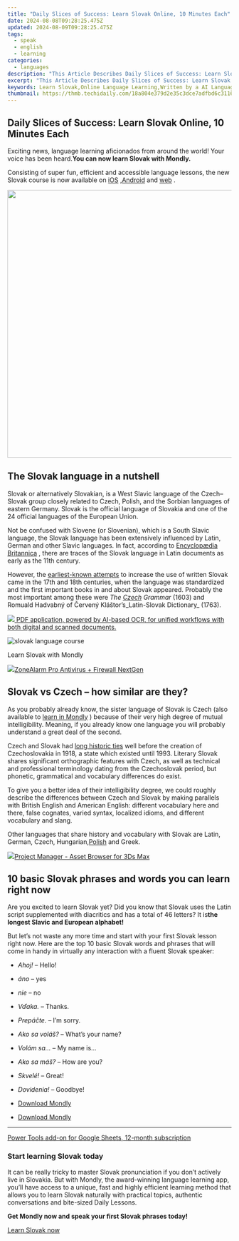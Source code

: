 ```yaml
---
title: "Daily Slices of Success: Learn Slovak Online, 10 Minutes Each"
date: 2024-08-08T09:28:25.475Z
updated: 2024-08-09T09:28:25.475Z
tags:
  - speak
  - english
  - learning
categories:
  - languages
description: "This Article Describes Daily Slices of Success: Learn Slovak Online, 10 Minutes Each"
excerpt: "This Article Describes Daily Slices of Success: Learn Slovak Online, 10 Minutes Each"
keywords: Learn Slovak,Online Language Learning,Written by a AI Language Model, This Task Involves Generating an Article Based on Provided Information and Does Not Involve Actual SEO Keyword Research. However, I Can Guide You Through How One Might Generate Such Keywords.,Identify Key Phrases,Combine and Modify Key Phrases for Relevance,Ensure Keywords Reflect the Content,Avoid Overly Broad or Unique Terms,Check for Search Volume and Competition,Daily Success with Slovak Language Learning,Online 10-Minute Slovak Lessons,Quick Learn Slovak Course,Efficient Slovak Studies (Daily),Slovak Language Mastery in Short Sessions,Streamline Your Slovak Skills Daily,Optimize Learning
thumbnail: https://thmb.techidaily.com/18a804e379d2e35c3dce7adfbd6c31163356bdf9fa867d443daa8eb75630573f.jpg
---
```


## Daily Slices of Success: Learn Slovak Online, 10 Minutes Each

 Exciting news, language learning aficionados from around the world!‌ Your voice has been heard.**You can now learn Slovak with Mondly.**

 Consisting of super fun, efficient and accessible language lessons, the new Slovak course is now available on [iOS](https://app.adjust.io/5ixfg4k?campaign=blog-post-id-4562&fallback=https%3A%2F%2Fapp.mondly.com?avangate%5Fsrc=blog-post-id-4562?mother%5Flang=en%5Fus?target%5Flang=sk&redirect%5Fandroid=https%3A%2F%2Fplay.google.com%2Fstore%2Fapps%2Fdetails%3Fid%3Dcom.atistudios.mondly.languages&redirect%5Fios=https%3A%2F%2Fitunes.apple.com%2Fapp%2Fid987873536&redirect%5Fmacos=https%3A%2F%2Fapp.mondly.com?avangate%5Fsrc=blog-post-id-4562?mother%5Flang=en%5Fus?target%5Flang=sk) ,[Android](https://app.adjust.io/5ixfg4k?campaign=blog-post-id-4562&fallback=https%3A%2F%2Fapp.mondly.com?avangate%5Fsrc=blog-post-id-4562?mother%5Flang=en%5Fus?target%5Flang=sk&redirect%5Fandroid=https%3A%2F%2Fplay.google.com%2Fstore%2Fapps%2Fdetails%3Fid%3Dcom.atistudios.mondly.languages&redirect%5Fios=https%3A%2F%2Fitunes.apple.com%2Fapp%2Fid987873536&redirect%5Fmacos=https%3A%2F%2Fapp.mondly.com?avangate%5Fsrc=blog-post-id-4562?mother%5Flang=en%5Fus?target%5Flang=sk) and [web](https://app.adjust.io/5ixfg4k?campaign=blog-post-id-4562&fallback=https%3A%2F%2Fapp.mondly.com?avangate%5Fsrc=blog-post-id-4562?mother%5Flang=en%5Fus?target%5Flang=sk&redirect%5Fandroid=https%3A%2F%2Fplay.google.com%2Fstore%2Fapps%2Fdetails%3Fid%3Dcom.atistudios.mondly.languages&redirect%5Fios=https%3A%2F%2Fitunes.apple.com%2Fapp%2Fid987873536&redirect%5Fmacos=https%3A%2F%2Fapp.mondly.com?avangate%5Fsrc=blog-post-id-4562?mother%5Flang=en%5Fus?target%5Flang=sk) .

<!-- affiliate ads begin -->
<a href="https://uperfect.sjv.io/c/5597632/1246754/15155" target="_top" id="1246754"><img src="//a.impactradius-go.com/display-ad/15155-1246754" border="0" alt="" width="600" height="600"/></a><img height="0" width="0" src="https://imp.pxf.io/i/5597632/1246754/15155" style="position:absolute;visibility:hidden;" border="0" />
<!-- affiliate ads end -->
## The Slovak language in a nutshell

 Slovak or alternatively Slovakian, is a West Slavic language of the Czech–Slovak group closely related to Czech, Polish, and the Sorbian languages of eastern Germany. Slovak is the official language of Slovakia and one of the 24 official languages of the European Union.

 Not be confused with Slovene (or Slovenian), which is a South Slavic language, the Slovak language has been extensively influenced by Latin, German and other Slavic languages. In fact, according to [Encyclopædia Britannica](https://www.britannica.com/topic/Slovak-language) , there are traces of the Slovak language in Latin documents as early as the 11th century.

 However, the [earliest-known attempts](https://en.wikipedia.org/wiki/History%5Fof%5Fthe%5FSlovak%5Flanguage) to increase the use of written Slovak came in the 17th and 18th centuries, when the language was standardized and the first important books in and about Slovak appeared. Probably the most important among these were _The [Czech](https://shop.mondly.com/affiliate.php?ACCOUNT=ATISTUDI&AFFILIATE=108875&PATH=https://www.mondly.com?AFFILIATE=108875) Grammar_ (1603) and Romuald Hadvabný of Červený Kláštor’s_Latin-Slovak Dictionary_ (1763).

<!-- affiliate ads begin -->
<a href="https://checkout.abbyy.com/order/checkout.php?PRODS=39254762&QTY=1&AFFILIATE=108875&CART=1"> <img src="https://secure.avangate.com/images/merchant/0e5fb5c76fca16adbee503c9aff393cd/products/11_FR-Badges-NEW-FR-Standard-16-WIN-200.png" border="0"> PDF application, powered by AI-based OCR, for unified workflows with both digital and scanned documents. </a>
<!-- affiliate ads end -->
![slovak language course](https://edge.mondly.com/blog/wp-content/uploads/2020/03/slovak-language-course-277x600.jpg "Learn Slovak Online In Just 10 Minutes A Day 2")

 Learn Slovak with Mondly

<!-- affiliate ads begin -->
<a href="https://estore.zonealarm.com/order/checkout.php?PRODS=38658749&QTY=1&AFFILIATE=108875&CART=1"><img src="https://sc1.checkpoint.com/sc1/za/images/boxes/pa_500.png" border="0">ZoneAlarm Pro Antivirus + Firewall NextGen</a>
<!-- affiliate ads end -->
## Slovak vs Czech – how similar are they?

 As you probably already know, the sister language of Slovak is Czech (also available to [learn in Mondly](https://app.adjust.io/5ixfg4k?campaign=blog-post-id-4562&fallback=https%3A%2F%2Fapp.mondly.com?avangate%5Fsrc=blog-post-id-4562?mother%5Flang=en%5Fus?target%5Flang=cs&redirect%5Fandroid=https%3A%2F%2Fplay.google.com%2Fstore%2Fapps%2Fdetails%3Fid%3Dcom.atistudios.mondly.languages&redirect%5Fios=https%3A%2F%2Fitunes.apple.com%2Fapp%2Fid987873536&redirect%5Fmacos=https%3A%2F%2Fapp.mondly.com?avangate%5Fsrc=blog-post-id-4562?mother%5Flang=en%5Fus?target%5Flang=cs) ) because of their very high degree of mutual intelligibility. Meaning, if you already know one language you will probably understand a great deal of the second.

 Czech and Slovak had [long historic ties](https://en.wikipedia.org/wiki/Slovak%5Flanguage) well before the creation of Czechoslovakia in 1918, a state which existed until 1993\. Literary Slovak shares significant orthographic features with Czech, as well as technical and professional terminology dating from the Czechoslovak period, but phonetic, grammatical and vocabulary differences do exist.

 To give you a better idea of their intelligibility degree, we could roughly describe the differences between Czech and Slovak by making parallels with British English and American English: different vocabulary here and there, false cognates, varied syntax, localized idioms, and different vocabulary and slang.

 Other languages that share history and vocabulary with Slovak are Latin, German, Czech, Hungarian,[Polish](https://shop.mondly.com/affiliate.php?ACCOUNT=ATISTUDI&AFFILIATE=108875&PATH=https://www.mondly.com?AFFILIATE=108875) and Greek.

<!-- affiliate ads begin -->
<a href="https://secure.2checkout.com/order/checkout.php?PRODS=4709458&QTY=1&AFFILIATE=108875&CART=1"><img src="https://3d-kstudio.com/wp-content/uploads/2014/02/Project-Manager-3D-Models-4-800x800.jpg" border="0">Project Manager - Asset Browser for 3Ds Max</a>
<!-- affiliate ads end -->
## 10 basic Slovak phrases and words you can learn right now

 Are you excited to learn Slovak yet? Did you know that Slovak uses the Latin script supplemented with diacritics and has a total of 46 letters? It is**the longest Slavic and European alphabet!**

 But let’s not waste any more time and start with your first Slovak lesson right now. Here are the top 10 basic Slovak words and phrases that will come in handy in virtually any interaction with a fluent Slovak speaker:

* _Ahoj!_ – Hello!
* _áno_ – yes
* _nie_ – no
* _Vďaka._ – Thanks.
* _Prepáčte._ – I’m sorry.
* _Ako sa voláš?_ – What’s your name?
* _Volám sa…_ – My name is…
* _Ako sa máš?_ – How are you?
* _Skvelé!_ – Great!
* _Dovidenia!_ – Goodbye!

* [Download Mondly](https://www.facebook.com/sharer/sharer.php?u=https%3A%2F%2Fwww.mondly.com%2Fblog%2Flearn-slovak-online%2F&t=Learn+Slovak+Online+in+Just+10+Minutes+a+Day "Share on Facebook")
* [Download Mondly](https://shop.mondly.com/affiliate.php?ACCOUNT=ATISTUDI&AFFILIATE=108875&PATH=https://www.mondly.com?AFFILIATE=108875)

---

<!-- affiliate ads begin -->
<a href="https://secure.2checkout.com/order/checkout.php?PRODS=4721564&QTY=1&AFFILIATE=108875&CART=1">Power Tools add-on for Google Sheets, 12-month subscription</a>
<!-- affiliate ads end -->
### Start learning Slovak today

 It can be really tricky to master Slovak pronunciation if you don’t actively live in Slovakia. But with Mondly, the award-winning language learning app, you’ll have access to a unique, fast and highly efficient learning method that allows you to learn Slovak naturally with practical topics, authentic conversations and bite-sized Daily Lessons.

**Get Mondly now and speak your first Slovak phrases today!**

[Learn Slovak now](https://adjt.mondly.com/5ixfg4k?campaign=blog-post-id-4562&fallback=https%3A%2F%2Fapp.mondly.com%3Futm%5Fmedium%3Dblog%5Fblog-post-id-4562%26utm%5Fsource%3Dblog-post-id-4562&redirect%5Fmacos=https%3A%2F%2Fapp.mondly.com%3Futm%5Fmedium%3Dblog%5Fblog-post-id-4562%26utm%5Fsource%3Dblog-post-id-4562&redirect%5Fandroid=https%3A%2F%2Fplay.google.com%2Fstore%2Fapps%2Fdetails%3Fid%3Dcom.atistudios.mondly.languages%3Futm%5Fmedium%3Dblog%5Fblog-post-id-4562%26utm%5Fsource%3Dblog-post-id-4562&redirect%5Fios=https%3A%2F%2Fapps.apple.com%2Fapp%2Fapple-store%2Fid987873536%3Fpt%3D78954800%26ct%3Dblog-post-id-4562%26mt%3D8 "Learn Slovak now")

<ins class="adsbygoogle"
     style="display:block"
     data-ad-format="autorelaxed"
     data-ad-client="ca-pub-7571918770474297"
     data-ad-slot="1223367746"></ins>



<ins class="adsbygoogle"
     style="display:block"
     data-ad-client="ca-pub-7571918770474297"
     data-ad-slot="8358498916"
     data-ad-format="auto"
     data-full-width-responsive="true"></ins>




